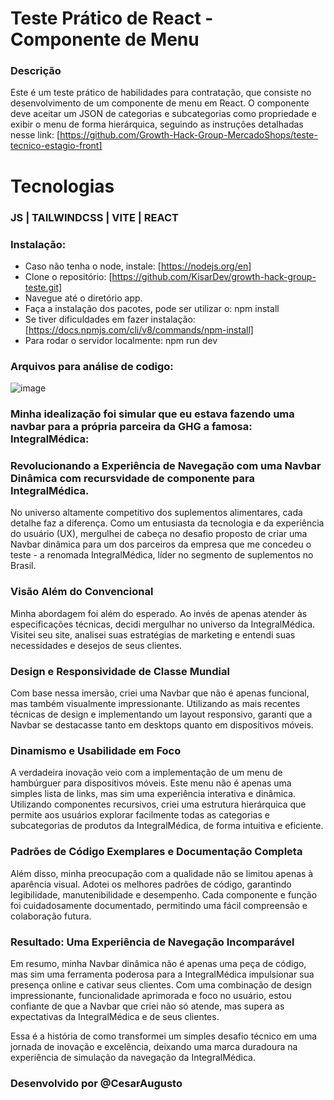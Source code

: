# Teste Prático de React - Componente de Menu
### Descrição
Este é um teste prático de habilidades para contratação, que consiste no desenvolvimento de um componente de menu em React. O componente deve aceitar um JSON de categorias e subcategorias como propriedade e exibir o menu de forma hierárquica, seguindo as instruções detalhadas nesse link: [https://github.com/Growth-Hack-Group-MercadoShops/teste-tecnico-estagio-front]
# Tecnologias
### JS | TAILWINDCSS | VITE | REACT

### Instalação:
- Caso não tenha o node, instale: [https://nodejs.org/en]
- Clone o repositório: [https://github.com/KisarDev/growth-hack-group-teste.git]
- Navegue até o diretório app.
- Faça a instalação dos pacotes, pode ser utilizar o: npm install
- Se tiver dificuldades em fazer instalação: [https://docs.npmjs.com/cli/v8/commands/npm-install]
- Para rodar o servidor localmente: npm run dev

### Arquivos para análise de codigo:
![image](https://github.com/KisarDev/growth-hack-group-teste/assets/122934993/8aeedf1c-2952-493e-9831-280cd10546e4)

### Minha idealização foi simular que eu estava fazendo uma navbar para a própria parceira da GHG a famosa: IntegralMédica:

### Revolucionando a Experiência de Navegação com uma Navbar Dinâmica com recursvidade de componente para IntegralMédica.

No universo altamente competitivo dos suplementos alimentares, cada detalhe faz a diferença. Como um entusiasta da tecnologia e da experiência do usuário (UX), mergulhei de cabeça no desafio proposto de criar uma Navbar dinâmica para um dos parceiros da empresa que me concedeu o teste - a renomada IntegralMédica, líder no segmento de suplementos no Brasil.

### Visão Além do Convencional

Minha abordagem foi além do esperado. Ao invés de apenas atender às especificações técnicas, decidi mergulhar no universo da IntegralMédica. Visitei seu site, analisei suas estratégias de marketing e entendi suas necessidades e desejos de seus clientes.

### Design e Responsividade de Classe Mundial

Com base nessa imersão, criei uma Navbar que não é apenas funcional, mas também visualmente impressionante. Utilizando as mais recentes técnicas de design e implementando um layout responsivo, garanti que a Navbar se destacasse tanto em desktops quanto em dispositivos móveis.

### Dinamismo e Usabilidade em Foco

A verdadeira inovação veio com a implementação de um menu de hambúrguer para dispositivos móveis. Este menu não é apenas uma simples lista de links, mas sim uma experiência interativa e dinâmica. Utilizando componentes recursivos, criei uma estrutura hierárquica que permite aos usuários explorar facilmente todas as categorias e subcategorias de produtos da IntegralMédica, de forma intuitiva e eficiente.

### Padrões de Código Exemplares e Documentação Completa

Além disso, minha preocupação com a qualidade não se limitou apenas à aparência visual. Adotei os melhores padrões de código, garantindo legibilidade, manutenibilidade e desempenho. Cada componente e função foi cuidadosamente documentado, permitindo uma fácil compreensão e colaboração futura.

### Resultado: Uma Experiência de Navegação Incomparável

Em resumo, minha Navbar dinâmica não é apenas uma peça de código, mas sim uma ferramenta poderosa para a IntegralMédica impulsionar sua presença online e cativar seus clientes. Com uma combinação de design impressionante, funcionalidade aprimorada e foco no usuário, estou confiante de que a Navbar que criei não só atende, mas supera as expectativas da IntegralMédica e de seus clientes.

Essa é a história de como transformei um simples desafio técnico em uma jornada de inovação e excelência, deixando uma marca duradoura na experiência de simulação da navegação da IntegralMédica.

### Desenvolvido por @CesarAugusto
